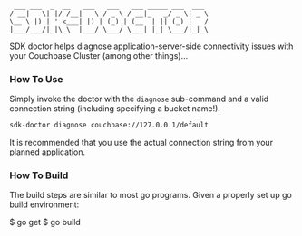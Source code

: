      ___ ___  _  __   ___   ___   ___ _____ ___  ___
    / __|   \| |/ /__|   \ / _ \ / __|_   _/ _ \| _ \
    \__ \ |) | ' <___| |) | (_) | (__  | || (_) |   /
    |___/___/|_|\_\  |___/ \___/ \___| |_| \___/|_|_\

SDK doctor helps diagnose application-server-side connectivity issues with your Couchbase Cluster (among other things)...

### How To Use
Simply invoke the doctor with the `diagnose` sub-command and a valid connection string (including specifying a bucket name!).

```bash
sdk-doctor diagnose couchbase://127.0.0.1/default
```

It is recommended that you use the actual connection string from your planned application.


### How To Build
The build steps are similar to most go programs.  Given a properly set up go build environment:

$ go get
$ go build

